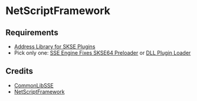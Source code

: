 # NetScriptFramework
## Requirements
* [Address Library for SKSE Plugins](https://www.nexusmods.com/skyrimspecialedition/mods/32444)
* Pick only one: [SSE Engine Fixes SKSE64 Preloader](https://www.nexusmods.com/skyrimspecialedition/mods/17230) or [DLL Plugin Loader](https://www.nexusmods.com/skyrimspecialedition/mods/10546)

## Credits
* [CommonLibSSE](https://github.com/Ryan-rsm-McKenzie/CommonLibSSE)
* [NetScriptFramework](https://www.nexusmods.com/skyrimspecialedition/mods/21294)
